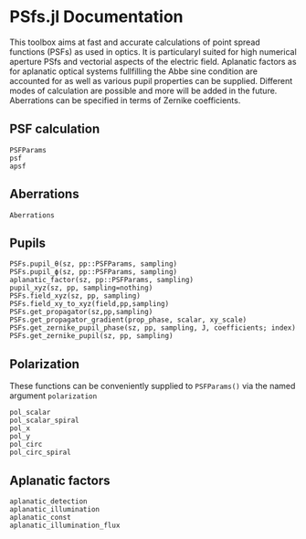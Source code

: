 # PSfs.jl Documentation
This toolbox aims at fast and accurate calculations of point spread functions (PSFs) as used in optics. It is particularyl
suited for high numerical aperture PSfs and vectorial aspects of the electric field. 
Aplanatic factors as for aplanatic optical systems fullfilling the Abbe sine condition are accounted for as well as
various pupil properties can be supplied. 
Different modes of calculation are possible and more will be added in the future. Aberrations can be specified in terms of Zernike coefficients.

## PSF calculation

```@docs
PSFParams
psf
apsf
```

## Aberrations

```@docs
Aberrations
```

## Pupils

```@docs
PSFs.pupil_θ(sz, pp::PSFParams, sampling)
PSFs.pupil_ϕ(sz, pp::PSFParams, sampling)
aplanatic_factor(sz, pp::PSFParams, sampling)
pupil_xyz(sz, pp, sampling=nothing)
PSFs.field_xyz(sz, pp, sampling)
PSFs.field_xy_to_xyz(field,pp,sampling)
PSFs.get_propagator(sz,pp,sampling)
PSFs.get_propagator_gradient(prop_phase, scalar, xy_scale)
PSFs.get_zernike_pupil_phase(sz, pp, sampling, J, coefficients; index) 
PSFs.get_zernike_pupil(sz, pp, sampling) 
```

## Polarization
These functions can be conveniently supplied to `PSFParams()` via the named argument `polarization` 
```@docs
pol_scalar
pol_scalar_spiral
pol_x
pol_y
pol_circ
pol_circ_spiral
```

## Aplanatic factors
```@docs
aplanatic_detection
aplanatic_illumination
aplanatic_const
aplanatic_illumination_flux
```
